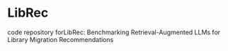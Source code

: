 # LibRec
code repository forLibRec: Benchmarking Retrieval-Augmented LLMs for Library Migration Recommendations
